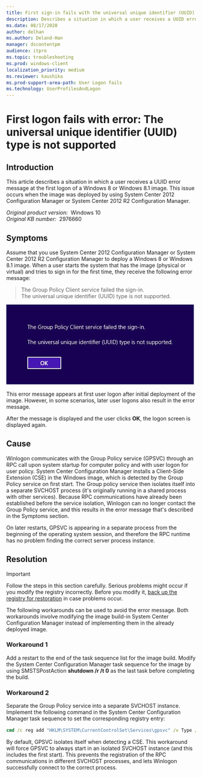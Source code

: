 ```yaml
---
title: First sign-in fails with the universal unique identifier (UUID) type is not supported
description: Describes a situation in which a user receives a UUID error message at the first logon of a Windows 8 or Windows 8.1 image. This issue occurs when the image was deployed by using System Center 2012 Configuration Manager or System Center 2012 R2 Configuration Manager.
ms.date: 08/17/2020
author: delhan
ms.author: Deland-Han
manager: dscontentpm
audience: itpro
ms.topic: troubleshooting
ms.prod: windows-client
localization_priority: medium
ms.reviewer: kaushika
ms.prod-support-area-path: User Logon fails
ms.technology: UserProfilesAndLogon
---
```

# First logon fails with error: The universal unique identifier (UUID) type is not supported

## Introduction

This article describes a situation in which a user receives a UUID error message at the first logon of a Windows 8 or Windows 8.1 image. This issue occurs when the image was deployed by using System Center 2012 Configuration Manager or System Center 2012 R2 Configuration Manager.

_Original product version:_ &nbsp;Windows 10  
_Original KB number:_ &nbsp;2976660

## Symptoms

Assume that you use System Center 2012 Configuration Manager or System Center 2012 R2 Configuration Manager to deploy a Windows 8 or Windows 8.1 image. When a user starts the system that has the image (physical or virtual) and tries to sign in for the first time, they receive the following error message:
> The Group Policy Client service failed the sign-in.  
> The universal unique identifier (UUID) type is not supported.

![A screenshot of the error message.](./media/first-logon-fails-deploy-image/error-box.png)

This error message appears at first user logon after initial deployment of the image. However, in some scenarios, later user logons also result in the error message.

After the message is displayed and the user clicks **OK**, the logon screen is displayed again.

## Cause

Winlogon communicates with the Group Policy service (GPSVC) through an RPC call upon system startup for computer policy and with user logon for user policy. System Center Configuration Manager installs a Client-Side Extension (CSE) in the Windows image, which is detected by the Group Policy service on first start. The Group policy service then isolates itself into a separate SVCHOST process (it's originally running in a shared process with other services). Because RPC communications have already been established before the service isolation, Winlogon can no longer contact the Group Policy service, and this results in the error message that's described in the Symptoms section.

On later restarts, GPSVC is appearing in a separate process from the beginning of the operating system session, and therefore the RPC runtime has no problem finding the correct server process instance.

## Resolution

> [!IMPORTANT]
> Follow the steps in this section carefully. Serious problems might occur if you modify the registry incorrectly. Before you modify it, [back up the registry for restoration](https://support.microsoft.com/help/322756) in case problems occur.

The following workarounds can be used to avoid the error message. Both workarounds involve modifying the image build-in System Center Configuration Manager instead of implementing them in the already deployed image.

### Workaround 1

Add a restart to the end of the task sequence list for the image build. Modify the System Center Configuration Manager task sequence for the image by using SMSTSPostAction **shutdown /r /t 0** as the last task before completing the build.

### Workaround 2

Separate the Group Policy service into a separate SVCHOST instance. Implement the following command in the System Center Configuration Manager task sequence to set the corresponding registry entry:

```cmd
cmd /c reg add "HKLM\SYSTEM\CurrentControlSet\Services\gpsvc" /v Type /t REG_DWORD /d 0x10 /f
```

By default, GPSVC isolates itself when detecting a CSE. This workaround will force GPSVC to always start in an isolated SVCHOST instance (and this includes the first start). This prevents the registration of the RPC communications in different SVCHOST processes, and lets Winlogon successfully connect to the correct process.
